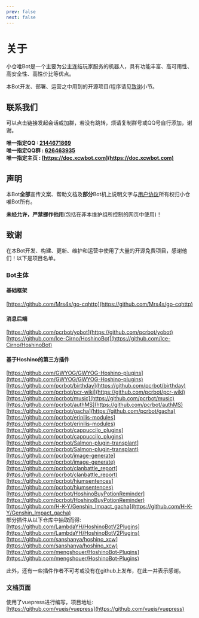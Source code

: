 ```yaml
---
prev: false
next: false
---
```

# 关于
小仓唯Bot是一个主要为公主连结玩家服务的机器人，具有功能丰富、高可用性、高安全性、高性价比等优点。  

本Bot开发、部署、运营之中用到的开源项目/程序请见[致谢](/about/#%E8%87%B4%E8%B0%A2)小节。  

## 联系我们
可以点击链接发起会话或加群，若没有跳转，烦请复制群号或QQ号自行添加，谢谢。

<b>唯一指定QQ : [2144671869](http://wpa.qq.com/msgrd?v=3&uin=2144671869&site=qq&menu=yes)    </b>  
<b>唯一指定QQ群 : [626463935](https://qm.qq.com/cgi-bin/qm/qr?k=hn4VL3tMGWcBsjydBncDcxyhKsjYWpKi&jump_from=webapi)  </b>  
<b>唯一指定主页 : [https://doc.xcwbot.com](https://doc.xcwbot.com)  </b>  

## 声明
本Bot<b>全部</b>宣传文案、帮助文档及<b>部分</b>Bot机上说明文字与[用户协议](/EULA)所有权归小仓唯Bot所有。    

<b>未经允许，严禁挪作他用</b>(包括在非本维护组所控制的网页中使用)！  

## 致谢
在本Bot开发、构建、更新、维护和运营中使用了大量的开源免费项目，感谢他们！以下是项目名单。
### Bot主体  
#### 基础框架  
[https://github.com/Mrs4s/go-cqhttp](https://github.com/Mrs4s/go-cqhttp)  
#### 消息后端
[https://github.com/pcrbot/yobot](https://github.com/pcrbot/yobot)  
[https://github.com/Ice-Cirno/HoshinoBot](https://github.com/Ice-Cirno/HoshinoBot)  
#### 基于Hoshino的第三方插件
[https://github.com/GWYOG/GWYOG-Hoshino-plugins](https://github.com/GWYOG/GWYOG-Hoshino-plugins)  
[https://github.com/pcrbot/birthday](https://github.com/pcrbot/birthday)  
[https://github.com/pcrbot/pcr-wiki](https://github.com/pcrbot/pcr-wiki)  
[https://github.com/pcrbot/music](https://github.com/pcrbot/music)  
[https://github.com/pcrbot/authMS](https://github.com/pcrbot/authMS)  
[https://github.com/pcrbot/gacha](https://github.com/pcrbot/gacha)    
[https://github.com/pcrbot/erinilis-modules](https://github.com/pcrbot/erinilis-modules)  
[https://github.com/pcrbot/cappuccilo_plugins](https://github.com/pcrbot/cappuccilo_plugins)  
[https://github.com/pcrbot/Salmon-plugin-transplant](https://github.com/pcrbot/Salmon-plugin-transplant)  
[https://github.com/pcrbot/image-generate](https://github.com/pcrbot/image-generate)  
[https://github.com/pcrbot/clanbattle_report](https://github.com/pcrbot/clanbattle_report)  
[https://github.com/pcrbot/hiumsentences](https://github.com/pcrbot/hiumsentences)  
[https://github.com/pcrbot/HoshinoBuyPotionReminder](https://github.com/pcrbot/HoshinoBuyPotionReminder)  
[https://github.com/H-K-Y/Genshin_Impact_gacha](https://github.com/H-K-Y/Genshin_Impact_gacha)  
部分插件从以下仓库中抽取而得:  
[https://github.com/LambdaYH/HoshinoBotV2Plugins](https://github.com/LambdaYH/HoshinoBotV2Plugins)  
[https://github.com/sanshanya/hoshino_xcw](https://github.com/sanshanya/hoshino_xcw)  
[https://github.com/mengshouer/HoshinoBot-Plugins](https://github.com/mengshouer/HoshinoBot-Plugins)

此外，还有一些插件作者不可考或没有在github上发布，在此一并表示感谢。

### 文档页面
使用了vuepress进行编写，项目地址:  
[https://github.com/vuejs/vuepress](https://github.com/vuejs/vuepress)
